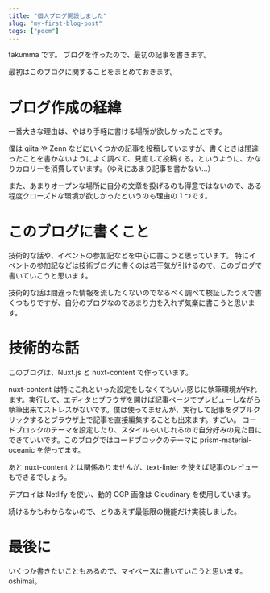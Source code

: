 ```yaml
---
title: "個人ブログ開設しました"
slug: "my-first-blog-post"
tags: ["poem"]
---
```


takumma です。
ブログを作ったので、最初の記事を書きます。

最初はこのブログに関することをまとめておきます。

# ブログ作成の経緯

一番大きな理由は、やはり手軽に書ける場所が欲しかったことです。

僕は qiita や Zenn などにいくつかの記事を投稿していますが、書くときは間違ったことを書かないようによく調べて、見直して投稿する。というように、かなりカロリーを消費しています。（ゆえにあまり記事を書かない...）

また、あまりオープンな場所に自分の文章を投げるのも得意ではないので、ある程度クローズドな環境が欲しかったというのも理由の 1 つです。


# このブログに書くこと

技術的な話や、イベントの参加記などを中心に書こうと思っています。
特にイベントの参加記などは技術ブログに書くのは若干気が引けるので、このブログで書いていこうと思います。

技術的な話は間違った情報を流したくないのでなるべく調べて検証したうえで書くつもりですが、自分のブログなのであまり力を入れず気楽に書こうと思います。


# 技術的な話

このブログは、Nuxt.js と nuxt-content で作っています。

nuxt-content は特にこれといった設定をしなくてもいい感じに執筆環境が作れます。実行して、エディタとブラウザを開けば記事ページでプレビューしながら執筆出来てストレスがないです。僕は使ってませんが、実行して記事をダブルクリックするとブラウザ上で記事を直接編集することも出来ます。すごい。
コードブロックのテーマを設定したり、スタイルもいじれるので自分好みの見た目にできていいです。このブログではコードブロックのテーマに prism-material-oceanic を使ってます。

あと nuxt-content とは関係ありませんが、text-linter を使えば記事のレビューもできるでしょう。

デプロイは Netlify を使い、動的 OGP 画像は Cloudinary を使用しています。

続けるかもわからないので、とりあえず最低限の機能だけ実装しました。


# 最後に

いくつか書きたいこともあるので、マイペースに書いていこうと思います。oshimai。

